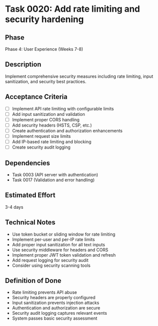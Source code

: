 # Task 0020: Add rate limiting and security hardening

## Phase
Phase 4: User Experience (Weeks 7-8)

## Description
Implement comprehensive security measures including rate limiting, input sanitization, and security best practices.

## Acceptance Criteria
- [ ] Implement API rate limiting with configurable limits
- [ ] Add input sanitization and validation
- [ ] Implement proper CORS handling
- [ ] Add security headers (HSTS, CSP, etc.)
- [ ] Create authentication and authorization enhancements
- [ ] Implement request size limits
- [ ] Add IP-based rate limiting and blocking
- [ ] Create security audit logging

## Dependencies
- Task 0003 (API server with authentication)
- Task 0017 (Validation and error handling)

## Estimated Effort
3-4 days

## Technical Notes
- Use token bucket or sliding window for rate limiting
- Implement per-user and per-IP rate limits
- Add proper input sanitization for all text inputs
- Use security middleware for headers and CORS
- Implement proper JWT token validation and refresh
- Add request logging for security audit
- Consider using security scanning tools

## Definition of Done
- Rate limiting prevents API abuse
- Security headers are properly configured
- Input sanitization prevents injection attacks
- Authentication and authorization are secure
- Security audit logging captures relevant events
- System passes basic security assessment
